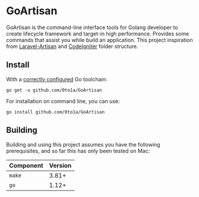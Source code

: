 # GoArtisan

GoArtisan is the command-line interface tools for Golang developer to create lifecycle framework and target-in high performance. Provides some commands that assist you while build an application. This project inspiration from [Laravel-Artisan](https://laravel.com/docs/5.8/artisan) and [CodeIgniter](https://codeigniter.com/) folder structure.

## Install

With a [correctly configured](https://golang.org/doc/install#testing) Go toolchain:

```
go get -u github.com/0to1a/GoArtisan
```

For installation on command line, you can use:

```
go install github.com/0to1a/GoArtisan
```

## Building

Building and using this project assumes you have the following prerequisites, and so far this has only been tested on Mac:

| Component | Version |
| --------- | ------- |
| `make`    | 3.81+   |
| `go`      | 1.12+   |
